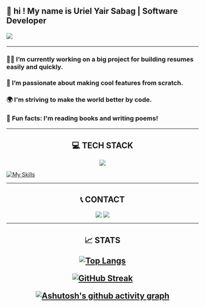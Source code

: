 

## 👋 hi ! My name is Uriel Yair Sabag | Software Developer

#### ![](https://user-images.githubusercontent.com/74038190/212749447-bfb7e725-6987-49d9-ae85-2015e3e7cc41.gif)

<hr />

### 👨‍💻 I’m currently working on a big project for building resumes easily and quickly.
### 📱 I’m passionate about making cool features from scratch.
### 🌍 I'm striving to make the world better by code.
### 🎹 Fun facts: I'm reading books and writing poems!

<hr />

<h2 align="center">💻 TECH STACK</h2>
<div align="center">
   <img align="center" src="https://skillicons.dev/icons?   i=js,html,css,react,mongodb,bootstrap,express,firebase,heroku,materialui,nodejs,npm,postman,svg,vercel,visualstudio,vscode,webpack" />
</div>

[![My Skills](https://skillicons.dev/icons?i=js,html,css,react,mongodb,bootstrap,express,firebase,heroku,materialui,nodejs,npm,postman,svg,vercel,visualstudio,vscode,webpack&perline=6)](https://skillicons.dev)

<hr />

<h2 align="center">📞 CONTACT</h2>

<div align="center">
   <a align="center">
      <img align="center" href="mailto:yairsabag213@gmail.com" src="https://skillicons.dev/icons?i=gmail"/>
  </a>
  
  <a align="center">
     <img align="center" href="https://linkedin.com/in/uriel-sabag" src="https://skillicons.dev/icons?i=linkedin"/>
  </a>
  
</div>

<hr />

<h2 align="center" >📈 STATS 

[![Top Langs](https://github-readme-stats.vercel.app/api/top-langs/?username=urlsab&layout=compact)](https://github.com/anuraghazra/github-readme-stats)

<a align="center" href="https://git.io/streak-stats"><img src="http://github-readme-streak-stats.herokuapp.com?user=urlsab&theme=dark" alt="GitHub Streak" /></a>

[![Ashutosh's github activity graph](https://github-readme-activity-graph.vercel.app/graph?username=urlsab&theme=dracula)](https://github.com/ashutosh00710/github-readme-activity-graph)

</h2>

